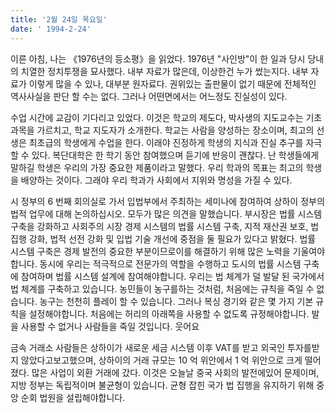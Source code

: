 ```yaml
---
title: '2월 24일 목요일'
date: ' 1994-2-24'
---
```

이른 아침, 나는 《1976년의 등소평》을 읽었다. 1976년 "사인방"이 한 일과 당시 당내의 치열한 정치투쟁을 묘사했다. 내부 자료가 많은데, 이상한건 누가 썼는지다. 내부 자료가 이렇게 많을 수 있나, 대부분 원자료다. 권위있는 출판물이 없기 때문에 전체적인 역사사실을 판단 할 수는 없다. 그러나 어떤면에서는 어느정도 진실성이 있다.

수업 시간에 교감이 기다리고 있었다. 이것은 학교의 제도다, 박사생의 지도교수는 기초과목을 가르치고, 학교 지도자가 소개한다. 학교는 사람을 양성하는 장소이며, 최고의 선생은 최초급의 학생에게 수업을 한다. 이래야 진정하게 학생의 지식과 진실 추구를 자극 할 수 있다. 복단대학은 한 학기 동안 참여했으며 듣기에 반응이 괜찮다. 난 학생들에게 말하길 학생은 우리의 가장 중요한 제품이라고 말했다. 우리 학과의 목표는 최고의 학생을 배양하는 것이다. 그래야 우리 학과가 사회에서 지위와 명성을 가질 수 있다.

시 정부의 6 번째 회의실로 가서 입법부에서 주최하는 세미나에 참여하여 상하이 정부의 법적 업무에 대해 논의하십시오. 모두가 많은 의견을 말했습니다. 부시장은 법률 시스템 구축을 강화하고 사회주의 시장 경제 시스템의 법률 시스템 구축, 지적 재산권 보호, 법 집행 강화, 법적 선전 강화 및 입법 기술 개선에 중점을 둘 필요가 있다고 밝혔다. 법률 시스템 구축은 경제 발전의 중요한 부분이므로이를 해결하기 위해 많은 노력을 기울여야합니다. 동시에 우리는 적극적으로 전문가의 역할을 수행하고 도시의 법률 시스템 구축에 참여하며 법률 시스템 설계에 참여해야합니다. 우리는 법 체계가 덜 발달 된 국가에서 법 체계를 구축하고 있습니다. 농민들이 농구를하는 것처럼, 처음에는 규칙을 죽일 수 없습니다. 농구는 천천히 플레이 할 수 있습니다. 그러나 복싱 경기와 같은 몇 가지 기본 규칙을 설정해야합니다. 처음에는 허리의 아래쪽을 사용할 수 없도록 규정해야합니다. 발을 사용할 수 없거나 사람들을 죽일 것입니다. 웃어요

금속 거래소 사람들은 상하이가 새로운 세금 시스템 이후 VAT를 받고 외국인 투자를받지 않았다고보고했으며, 상하이의 거래 규모는 10 억 위안에서 1 억 위안으로 크게 떨어졌다. 많은 사업이 외환 거래에 갔다. 이것은 오늘날 중국 사회의 발전에있어 문제이며, 지방 정부는 독립적이며 불균형이 있습니다. 균형 잡힌 국가 법 집행을 유지하기 위해 중앙 순회 법원을 설립해야합니다.
